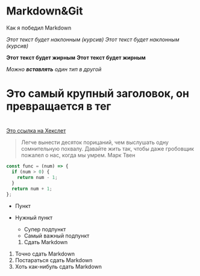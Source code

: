 # Markdown&Git #
Как я победил Markdown

*Этот текст будет наклонным (курсив)*
_Этот текст будет наклонным (курсив)_

**Этот текст будет жирным**
__Этот текст будет жирным__

_Можно **вставлять** один тип в другой_

# Это самый крупный заголовок, он превращается в тег <h1>
## <h2>
### <h3>
#### <h4>
##### <h5>
###### <h6>

[Это ссылка на Хекслет](https://hexlet.io)

> Легче вынести десяток порицаний, чем выслушать одну сомнительную похвалу.
> Давайте жить так, чтобы даже гробовщик пожалел о нас, когда мы умрем.
>Марк Твен

```javascript
const func = (num) => {
  if (num > 0) {
    return num - 1;
  }
  return num + 1;
};
```
* Пункт
* Нужный пункт
  * Супер подпункт
  * Самый важный подпункт

  1. Сдать Markdown
1. Точно сдать Markdown
  1. Постараться сдать Markdown
  1. Хоть как-нибуль сдать Markdown